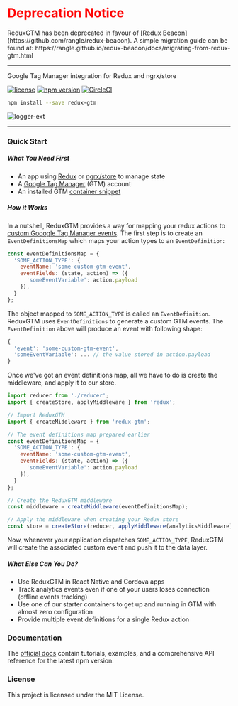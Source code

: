 <h1 style="color: red">Deprecation Notice</h1>
ReduxGTM has been deprecated in favour of [Redux Beacon](https://github.com/rangle/redux-beacon).
A simple migration guide can be found at:
https://rangle.github.io/redux-beacon/docs/migrating-from-redux-gtm.html

----

Google Tag Manager integration for Redux and ngrx/store

[![license](https://img.shields.io/github/license/rangle/redux-gtm.svg)](LICENSE)
[![npm version](https://img.shields.io/npm/v/redux-gtm.svg)](https://www.npmjs.com/package/redux-gtm)
[![CircleCI](https://img.shields.io/circleci/project/github/rangle/redux-gtm.svg)](https://circleci.com/gh/rangle/redux-gtm)

```bash
npm install --save redux-gtm
```

![logger-ext](https://cloud.githubusercontent.com/assets/7446702/20887911/9739e4b4-baca-11e6-8d2d-08db48189d0c.gif)

----

### Quick Start

##### What You Need First
 - An app using [Redux](http://redux.js.org/) or [ngrx/store](https://github.com/ngrx/store) to manage state
 - A [Google Tag Manager](https://developers.google.com/tag-manager/) (GTM) account
 - An installed GTM [container snippet](https://developers.google.com/tag-manager/quickstart)

##### How it Works
In a nutshell, ReduxGTM provides a way for mapping your redux actions to
[custom Gooogle Tag Manager events](https://developers.google.com/tag-manager/devguide#events).
The first step is to create an `EventDefinitionsMap` which maps your
action types to an `EventDefinition`:

```js
const eventDefinitionsMap = {
  'SOME_ACTION_TYPE': {
    eventName: 'some-custom-gtm-event',
    eventFields: (state, action) => ({
      'someEventVariable': action.payload
    }),
  }
};
```

The object mapped to `SOME_ACTION_TYPE` is called an
`EventDefinition`. ReduxGTM uses `EventDefinitions` to generate a
custom GTM events. The `EventDefinition` above will produce an event
with following shape:

```js
{
  'event': 'some-custom-gtm-event',
  'someEventVariable': ... // the value stored in action.payload
}
```

Once we've got an event definitions map, all we have to do is create
the middleware, and apply it to our store.

```js
import reducer from './reducer';
import { createStore, applyMiddleware } from 'redux';

// Import ReduxGTM
import { createMiddleware } from 'redux-gtm';

// The event definitions map prepared earlier
const eventDefinitionsMap = {
  'SOME_ACTION_TYPE': {
    eventName: 'some-custom-gtm-event',
    eventFields: (state, action) => ({
      'someEventVariable': action.payload
    }),
  }
};

// Create the ReduxGTM middleware
const middleware = createMiddleware(eventDefinitionsMap);

// Apply the middleware when creating your Redux store
const store = createStore(reducer, applyMiddleware(analyticsMiddleware));
```

Now, whenever your application dispatches `SOME_ACTION_TYPE`, ReduxGTM
will create the associated custom event and push it to the data layer.

##### What Else Can You Do?

 * Use ReduxGTM in React Native and Cordova apps
 * Track analytics events even if one of your users loses connection
   (offline events tracking)
 * Use one of our starter containers to get up and running in GTM with
   almost zero configuration
 * Provide multiple event definitions for a single Redux action

### Documentation
The [official docs](https://rangle.github.io/redux-gtm/) contain
tutorials, examples, and a comprehensive API reference for the latest
npm version.

### License
This project is licensed under the MIT License.
